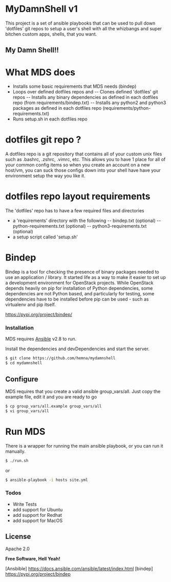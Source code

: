 # MyDamnShell v1
This project is a set of ansible playbooks that can be used
to pull down 'dotfiles' git repos to setup a user's shell with all
the whizbangs and super bitchen custom apps, shells, that you want.

## My Damn Shell!!



# What MDS does
- Installs some basic requirements that MDS needs (bindep)
- Loops over defined dotfiles repos and
-- Clones defined 'dotfiles' git repos
-- Installs any binary dependencies as defined in each dotfiles repo (from requirements/bindep.txt)
-- Installs any python2 and python3 packages as defined in each dotfiles repo (requirements/python-requirements.txt)
- Runs setup.sh in each dotfiles repo

# dotfiles git repo ?
A dotfiles repo is a git repository that contains all of your custom 
unix files such as .bashrc, .zshrc, .vimrc, etc.
This allows you to have 1 place for all of your common config items 
so when you create an account on a new host/vm, you can suck those
configs down into your shell have have your environment setup the
way you like it.

# dotfiles repo layout requirements
The 'dotfiles' repo has to have a few required files and directories
- a 'requirements' directory with the following
-- bindep.txt (optional)
-- python-requirements.txt (optional)
-- python3-requirements.txt (optional)
- a setup script called 'setup.sh'


# Bindep
Bindep is a tool for checking the presence of binary packages needed to use an application / library. It started life as a way to make it easier to set up a development environment for OpenStack projects. While OpenStack depends heavily on pip for installation of Python dependencies, some dependencies are not Python based, and particularly for testing, some dependencies have to be installed before pip can be used - such as virtualenv and pip itself.

https://pypi.org/project/bindep/


### Installation

MDS requires [Ansible](https://docs.ansible.com/ansible/latest/index.html) v2.8 to run.

Install the dependencies and devDependencies and start the server.

```sh
$ git clone https://github.com/hemna/mydamnshell
$ cd mydamnshell
```

## Configure

MDS requires that you create a valid ansible group_vars/all.
Just copy the example file, edit it and you are ready to go

```sh
$ cp group_vars/all.example group_vars/all
$ vi group_vars/all
```

# Run MDS
There is a wrapper for running the main ansible playbook, or you can run it
manually.

```sh
$ ./run.sh
```

or

```sh
$ ansible-playbook -i hosts site.yml
```


### Todos

 - Write Tests
 - add support for Ubuntu
 - add support for Redhat
 - add support for MacOS

License
----

Apache 2.0


**Free Software, Hell Yeah!**

[//]: # (These are reference links used in the body of this note and get stripped out when the markdown processor does its job. There is no need to format nicely because it shouldn't be seen. Thanks SO - http://stackoverflow.com/questions/4823468/store-comments-in-markdown-syntax)

   [Ansbible] <https://docs.ansible.com/ansible/latest/index.html>
   [bindep] <https://pypi.org/project/bindep>
